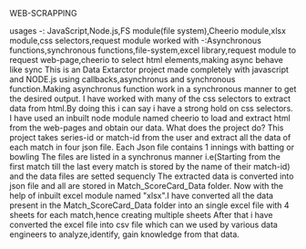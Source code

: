 WEB-SCRAPPING

usages -: JavaScript,Node.js,FS module(file system),Cheerio module,xlsx module,css selectors,request module
worked with -:Asynchronous functions,synchronous functions,file-system,excel library,request module to request web-page,cheerio to select html elements,making async behave like sync
This is an Data Extarctor project made completely with javascript and NODE.js using callbacks,asynchronus and synchronous function.Making asynchronus function work in a synchronous manner to get the desired output.
I have worked with many of the css selectors to extract data from html.By doing this i can say i have a strong hold on css selectors.
I have used an inbuilt node module named cheerio to load and extract html from the web-pages and obtain our data.
What does the project do?
This project takes series-id or match-id from the user and extract all the data of each match in four json file. 
Each Json file contains 1 innings with batting or bowling
The files are listed in a synchronus manner i.e(Starting from the first match till the last every match is stored by the name of their match-id) and the data files are setted sequencly
The extracted data is converted into json file and all are stored in Match_ScoreCard_Data folder.
Now with the help of inbuilt excel module named "xlsx".I have converted all the data present in the Match_ScoreCard_Data folder into an single excel file with 4 sheets for each match,hence creating multiple sheets
After that i have converted the excel file into csv file which can we used by various data engineers to analyze,identify, gain knowledge from that data.

